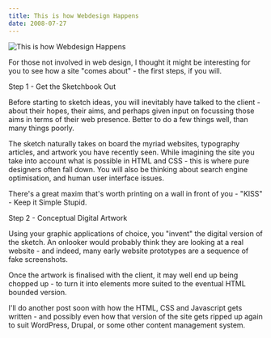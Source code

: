 ```yaml
---
title: This is how Webdesign Happens
date: 2008-07-27
---
```


![This is how Webdesign Happens](https://source.unsplash.com/ZYYS1kapOm8/1600x900)

For those not involved in web design, I thought it might be interesting for you to see how a site "comes about" - the first steps, if you will.

Step 1 - Get the Sketchbook Out

Before starting to sketch ideas, you will inevitably have talked to the client - about their hopes, their aims, and perhaps given input on focussing those aims in terms of their web presence. Better to do a few things well, than many things poorly.

The sketch naturally takes on board the myriad websites, typography articles, and artwork you have recently seen. While imagining the site you take into account what is possible in HTML and CSS - this is where pure designers often fall down. You will also be thinking about search engine optimisation, and human user interface issues.

There's a great maxim that's worth printing on a wall in front of you - "KISS" - Keep it Simple Stupid.

Step 2 - Conceptual Digital Artwork

Using your graphic applications of choice, you "invent" the digital version of the sketch. An onlooker would probably think they are looking at a real website - and indeed, many early website prototypes are a sequence of fake screenshots.

Once the artwork is finalised with the client, it may well end up being chopped up - to turn it into elements more suited to the eventual HTML bounded version.

I'll do another post soon with how the HTML, CSS and Javascript gets written - and possibly even how that version of the site gets ripped up again to suit WordPress, Drupal, or some other content management system.